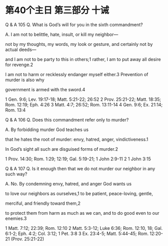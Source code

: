 # 第40个主日 第三部分 十诫

Q & A 105
Q. What is God’s will for you
in the sixth commandment?

A. I am not to belittle, hate, insult, or kill my neighbor—

not by my thoughts, my words, my look or gesture,
and certainly not by actual deeds—

and I am not to be party to this in others;1
rather, I am to put away all desire for revenge.2

I am not to harm or recklessly endanger myself either.3
Prevention of murder is also why

government is armed with the sword.4

1 Gen. 9:6; Lev. 19:17-18; Matt. 5:21-22; 26:52
2 Prov. 25:21-22; Matt. 18:35; Rom. 12:19; Eph. 4:26
3 Matt. 4:7; 26:52; Rom. 13:11-14
4 Gen. 9:6; Ex. 21:14; Rom. 13:4

Q & A 106
Q. Does this commandment refer only to murder?

A. By forbidding murder God teaches us

that he hates the root of murder:
envy, hatred, anger, vindictiveness.1

In God’s sight all such are disguised forms of murder.2

1 Prov. 14:30; Rom. 1:29; 12:19; Gal. 5:19-21; 1 John 2:9-11
2 1 John 3:15

Q & A 107
Q. Is it enough then
that we do not murder our neighbor
in any such way?

A. No.
By condemning envy, hatred, and anger
God wants us

to love our neighbors as ourselves,1
to be patient, peace-loving, gentle,

merciful, and friendly toward them,2

to protect them from harm as much as we can,
and to do good even to our enemies.3

1 Matt. 7:12; 22:39; Rom. 12:10
2 Matt. 5:3-12; Luke 6:36; Rom. 12:10, 18; Gal. 6:1-2; Eph. 4:2; Col. 3:12; 1 Pet. 3:8
3 Ex. 23:4-5; Matt. 5:44-45; Rom. 12:20-21 (Prov. 25:21-22)

